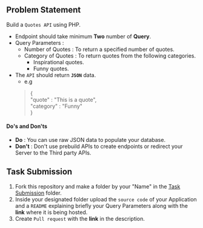 ## Problem Statement

Build a `Quotes API` using PHP. <br>

- Endpoint should take minimum **Two** number of **Query**.
- Query Parameters :
  - Number of Quotes : To return a specified number of quotes.
  - Category of Quotes : To return  quotes from the following categories.
    - Inspirational quotes.
    - Funny quotes.
- The `API` should return **`JSON`** data.
  - e.g <br>
  > {<br>
"quote" : "This is a quote",<br>
"category" : "Funny"<br>
}

#### Do's and Don'ts
- **Do** : You can use raw JSON data to populate your database. <br>
- **Don't** :  Don't use prebuild APIs to create endpoints or redirect your Server to the Third party APIs.

## Task Submission

1. Fork this repository and make a folder by your "Name" in the [Task Submission](../Task%20Submission) folder.
2. Inside your designated folder upload the `source code` of your Application and a `README` explaining briefly your Query Parameters along with the **link** where it is being hosted.
3. Create `Pull request` with the **link** in the description.
